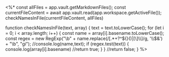 <%*
const allFiles = app.vault.getMarkdownFiles();
const currentFileContent = await app.vault.read(app.workspace.getActiveFile());
checkNamesInFile(currentFileContent, allFiles)

function checkNamesInFile(text, array) {
text = text.toLowerCase(); 
for (let i = 0; i < array.length; i++) { 
	const name = array[i].basename.toLowerCase(); 
	const regex = new RegExp("\\b" + name.replace(/[.*+?^${}()|[\]\\]/g, '\\$&') + "\\b", "gi");
	//console.log(name,text);
	if (regex.test(text)) 
		{ 
			console.log(array[i].basename)
			//return true; 
		} 
	} 
	//return false; 
}
%> 